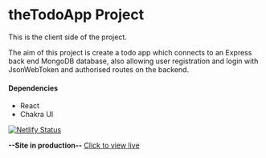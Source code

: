 # theTodoApp Project

This is the client side of the project.

The aim of this project is create a todo app which connects to an Express back end MongoDB database, also allowing user registration and login with JsonWebToken and authorised routes on the backend.

#### Dependencies

- React
- Chakra UI

[![Netlify Status](https://api.netlify.com/api/v1/badges/16a76bbc-8642-44f1-b09f-d793c6067790/deploy-status)](https://app.netlify.com/sites/optimistic-pasteur-c3a5de/deploys)

**--Site in production--**
[Click to view live](https://6011a86e132aa27c9e1de3e8--optimistic-pasteur-c3a5de.netlify.app/)
